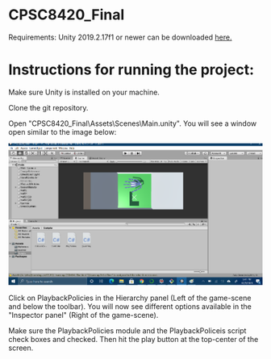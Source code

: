 # CPSC8420_Final
Requirements: 
Unity 2019.2.17f1 or newer can be downloaded [here.](https://unity3d.com/unity/qa/lts-releases?page=3)

# Instructions for running the project:
Make sure Unity is installed on your machine.

Clone the git repository.

Open "CPSC8420_Final\Assets\Scenes\Main.unity". You will see a window open similar to the image below:

![alt text](https://github.com/RECanales/CPSC8420_Final/blob/main/Unity_start.png)

Click on PlaybackPolicies in the Hierarchy panel (Left of the game-scene and below the toolbar). You will now see different options available in the "Inspector panel" (Right of the game-scene).

Make sure the PlaybackPolicies module and the PlaybackPoliceis script check boxes and checked. Then hit the play button at the top-center of the screen.



